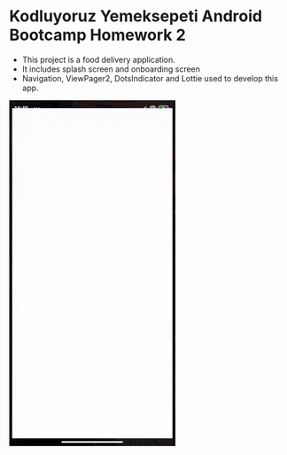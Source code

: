 # Kodluyoruz Yemeksepeti Android Bootcamp Homework 2

- This project is a food delivery application. 
- It includes splash screen and onboarding screen
- Navigation, ViewPager2, DotsIndicator and Lottie used to develop this app.

![screen1](figures/food_viewpager.gif)